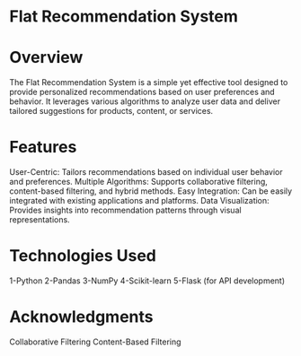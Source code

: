 # Flat Recommendation System
# Overview
The Flat Recommendation System is a simple yet effective tool designed to provide personalized recommendations based on user preferences and behavior. It leverages various algorithms to analyze user data and deliver tailored suggestions for products, content, or services.

# Features
User-Centric: Tailors recommendations based on individual user behavior and preferences.
Multiple Algorithms: Supports collaborative filtering, content-based filtering, and hybrid methods.
Easy Integration: Can be easily integrated with existing applications and platforms.
Data Visualization: Provides insights into recommendation patterns through visual representations.

# Technologies Used
1-Python
2-Pandas
3-NumPy
4-Scikit-learn
5-Flask (for API development)

# Acknowledgments
Collaborative Filtering
Content-Based Filtering
